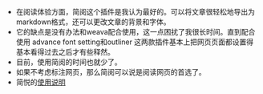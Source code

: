 - 在阅读体验方面，简阅这个插件是我认为最好的。可以将文章很轻松地导出为markdown格式，还可以更改文章的背景和字体。
- 它的缺点是没有办法和weava配合使用，这一点困扰了我很长时间。直到配合使用 advance font setting和outliner 这两款插件基本上把网页页面都设置得基本看得过去之后才有些释然。
- 目前，使用简阅的时间也就少了。
- 如果不考虑标注网页，那么简阅可以说是阅读网页的首选了。
- 简悦的[使用说明](https://workflowy.com/s/22/iDn82ReW7Neki2oW)
